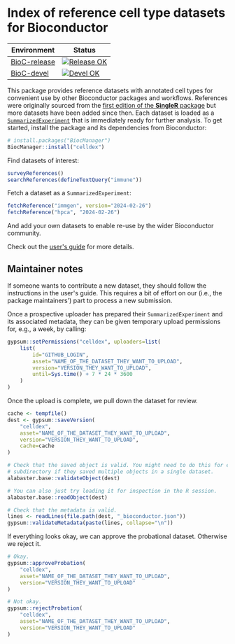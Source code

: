 # Index of reference cell type datasets for Bioconductor

|Environment|Status|
|---|---|
|[BioC-release](https://bioconductor.org/packages/release/data/experiment/html/celldex.html)|[![Release OK](https://bioconductor.org/shields/build/release/data-experiment/celldex.svg)](http://bioconductor.org/checkResults/release/data-experiment-LATEST/celldex/)|
|[BioC-devel](https://bioconductor.org/packages/devel/data/experiment/html/celldex.html)|[![Devel OK](https://bioconductor.org/shields/build/devel/data-experiment/celldex.svg)](http://bioconductor.org/checkResults/devel/data-experiment-LATEST/celldex/)|

This package provides reference datasets with annotated cell types for convenient use by other Bioconductor packages and workflows.
References were originally sourced from the [first edition of the **SingleR** package](https://github.com/dviraran/SingleR) but more datasets have been added since then.
Each dataset is loaded as a [`SummarizedExperiment`](https://bioconductor.org/packages/SummarizedExperiment) that is immediately ready for further analysis.
To get started, install the package and its dependencies from Bioconductor:

```r
# install.packages("BiocManager")
BiocManager::install("celldex")
```

Find datasets of interest:

```r
surveyReferences()
searchReferences(defineTextQuery("immune"))
```

Fetch a dataset as a `SummarizedExperiment`:

```r
fetchReference("immgen", version="2024-02-26")
fetchReference("hpca", "2024-02-26")
```

And add your own datasets to enable re-use by the wider Bioconductor community.

Check out the [user's guide](https://bioconductor.org/packages/release/data/experiment/vignettes/celldex/inst/doc/celldex.html) for more details.

## Maintainer notes

If someone wants to contribute a new dataset, they should follow the instructions in the user's guide.
This requires a bit of effort on our (i.e., the package maintainers') part to process a new submission.

Once a prospective uploader has prepared their `SummarizedExperiment` and its associated metadata,
they can be given temporary upload permissions for, e.g., a week, by calling:

```r
gypsum::setPermissions("celldex", uploaders=list(
    list(
        id="GITHUB_LOGIN", 
        asset="NAME_OF_THE_DATASET_THEY_WANT_TO_UPLOAD",
        version="VERSION_THEY_WANT_TO_UPLOAD",
        until=Sys.time() + 7 * 24 * 3600
    )
)
```

Once the upload is complete, we pull down the dataset for review.

```r
cache <- tempfile()
dest <- gypsum::saveVersion(
    "celldex", 
    asset="NAME_OF_THE_DATASET_THEY_WANT_TO_UPLOAD",
    version="VERSION_THEY_WANT_TO_UPLOAD",
    cache=cache
)

# Check that the saved object is valid. You might need to do this for each
# subdirectory if they saved multiple objects in a single dataset.
alabaster.base::validateObject(dest)

# You can also just try loading it for inspection in the R session.
alabaster.base::readObject(dest)

# Check that the metadata is valid.
lines <- readLines(file.path(dest, "_bioconductor.json"))
gypsum::validateMetadata(paste(lines, collapse="\n"))
```

If everything looks okay, we can approve the probational dataset.
Otherwise we reject it.

```r
# Okay.
gypsum::approveProbation(
    "celldex", 
    asset="NAME_OF_THE_DATASET_THEY_WANT_TO_UPLOAD",
    version="VERSION_THEY_WANT_TO_UPLOAD"
)

# Not okay.
gypsum::rejectProbation(
    "celldex", 
    asset="NAME_OF_THE_DATASET_THEY_WANT_TO_UPLOAD",
    version="VERSION_THEY_WANT_TO_UPLOAD"
)
```
